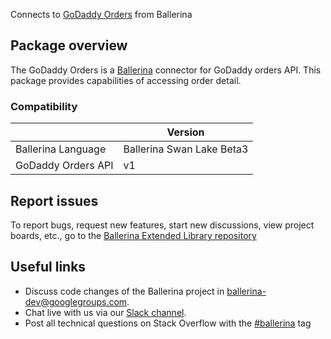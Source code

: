 Connects to [GoDaddy Orders](https://developer.godaddy.com/doc/endpoint/orders) from Ballerina
## Package overview
The GoDaddy Orders is a [Ballerina](https://ballerina.io/) connector for GoDaddy orders API. This package provides capabilities of accessing order detail.
### Compatibility
|                              | Version                   |
|------------------------------|---------------------------|
| Ballerina Language           | Ballerina Swan Lake Beta3 |
| GoDaddy Orders API           | v1                        |

## Report issues
To report bugs, request new features, start new discussions, view project boards, etc., go to the [Ballerina Extended Library repository](https://github.com/ballerina-platform/ballerina-extended-library)

## Useful links
- Discuss code changes of the Ballerina project in [ballerina-dev@googlegroups.com](mailto:ballerina-dev@googlegroups.com).
- Chat live with us via our [Slack channel](https://ballerina.io/community/slack/).
- Post all technical questions on Stack Overflow with the [#ballerina](https://stackoverflow.com/questions/tagged/ballerina) tag
